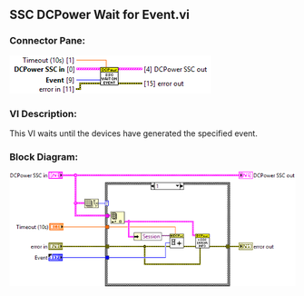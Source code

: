 ## **SSC DCPower Wait for Event.vi**
### Connector Pane:
![alt text](/docs/images/Instrument%20Control/DCPower/SSC%20DCPower/Triggers%20and%20Events/SSC%20DCPower%20Wait%20for%20Event.vic.png "SSC DCPower Wait for Event.vi connector pane")

### VI Description:
This VI waits until the devices have generated the specified event.

### Block Diagram:
![alt text](/docs/images/Instrument%20Control/DCPower/SSC%20DCPower/Triggers%20and%20Events/SSC%20DCPower%20Wait%20for%20Event.vid.png "SSC DCPower Wait for Event.vi block diagram")
